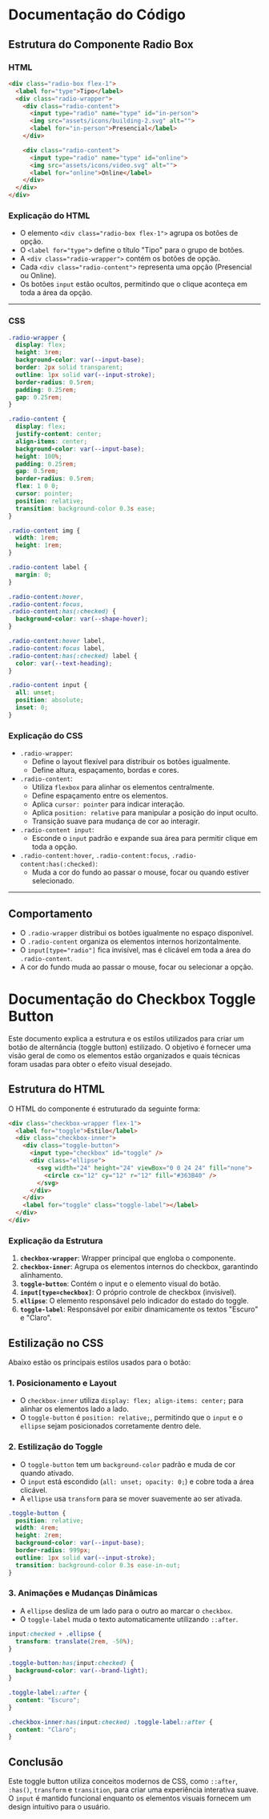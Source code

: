 # Documentação do Código

## Estrutura do Componente Radio Box

### HTML
```html
<div class="radio-box flex-1">
  <label for="type">Tipo</label>
  <div class="radio-wrapper">
    <div class="radio-content">
      <input type="radio" name="type" id="in-person">
      <img src="assets/icons/building-2.svg" alt="">
      <label for="in-person">Presencial</label>
    </div>

    <div class="radio-content">
      <input type="radio" name="type" id="online">
      <img src="assets/icons/video.svg" alt="">
      <label for="online">Online</label>
    </div>
  </div>
</div>
```

### Explicação do HTML
- O elemento `<div class="radio-box flex-1">` agrupa os botões de opção.
- O `<label for="type">` define o título "Tipo" para o grupo de botões.
- A `<div class="radio-wrapper">` contém os botões de opção.
- Cada `<div class="radio-content">` representa uma opção (Presencial ou Online).
- Os botões `input` estão ocultos, permitindo que o clique aconteça em toda a área da opção.

---

### CSS
```css
.radio-wrapper {
  display: flex;
  height: 3rem;
  background-color: var(--input-base);
  border: 2px solid transparent;
  outline: 1px solid var(--input-stroke);
  border-radius: 0.5rem;
  padding: 0.25rem;
  gap: 0.25rem;
}

.radio-content {
  display: flex;
  justify-content: center;
  align-items: center;
  background-color: var(--input-base);
  height: 100%;
  padding: 0.25rem;
  gap: 0.5rem;
  border-radius: 0.5rem;
  flex: 1 0 0;
  cursor: pointer;
  position: relative;
  transition: background-color 0.3s ease;
}

.radio-content img {
  width: 1rem;
  height: 1rem;
}

.radio-content label {
  margin: 0;
}

.radio-content:hover,
.radio-content:focus,
.radio-content:has(:checked) {
  background-color: var(--shape-hover);
}

.radio-content:hover label,
.radio-content:focus label,
.radio-content:has(:checked) label {
  color: var(--text-heading);
}

.radio-content input {
  all: unset;
  position: absolute;
  inset: 0;
}
```

### Explicação do CSS
- `.radio-wrapper`:
  - Define o layout flexível para distribuir os botões igualmente.
  - Define altura, espaçamento, bordas e cores.
- `.radio-content`:
  - Utiliza `flexbox` para alinhar os elementos centralmente.
  - Define espaçamento entre os elementos.
  - Aplica `cursor: pointer` para indicar interação.
  - Aplica `position: relative` para manipular a posição do input oculto.
  - Transição suave para mudança de cor ao interagir.
- `.radio-content input`:
  - Esconde o `input` padrão e expande sua área para permitir clique em toda a opção.
- `.radio-content:hover`, `.radio-content:focus`, `.radio-content:has(:checked)`:
  - Muda a cor do fundo ao passar o mouse, focar ou quando estiver selecionado.

---

## Comportamento
- O `.radio-wrapper` distribui os botões igualmente no espaço disponível.
- O `.radio-content` organiza os elementos internos horizontalmente.
- O `input[type="radio"]` fica invisível, mas é clicável em toda a área do `.radio-content`.
- A cor do fundo muda ao passar o mouse, focar ou selecionar a opção.


# Documentação do Checkbox Toggle Button

Este documento explica a estrutura e os estilos utilizados para criar um botão de alternância (toggle button) estilizado. O objetivo é fornecer uma visão geral de como os elementos estão organizados e quais técnicas foram usadas para obter o efeito visual desejado.

## Estrutura do HTML

O HTML do componente é estruturado da seguinte forma:

```html
<div class="checkbox-wrapper flex-1">
  <label for="toggle">Estilo</label>
  <div class="checkbox-inner">
    <div class="toggle-button">
      <input type="checkbox" id="toggle" />
      <div class="ellipse">
        <svg width="24" height="24" viewBox="0 0 24 24" fill="none">
          <circle cx="12" cy="12" r="12" fill="#363B40" />
        </svg>
      </div>
    </div>
    <label for="toggle" class="toggle-label"></label>
  </div>
</div>
```

### Explicação da Estrutura

1. **`checkbox-wrapper`**: Wrapper principal que engloba o componente.
2. **`checkbox-inner`**: Agrupa os elementos internos do checkbox, garantindo alinhamento.
3. **`toggle-button`**: Contém o input e o elemento visual do botão.
4. **`input[type=checkbox]`**: O próprio controle de checkbox (invisível).
5. **`ellipse`**: O elemento responsável pelo indicador do estado do toggle.
6. **`toggle-label`**: Responsável por exibir dinamicamente os textos "Escuro" e "Claro".

## Estilização no CSS

Abaixo estão os principais estilos usados para o botão:

### 1. Posicionamento e Layout

- O `checkbox-inner` utiliza `display: flex; align-items: center;` para alinhar os elementos lado a lado.
- O `toggle-button` é `position: relative;`, permitindo que o `input` e o `ellipse` sejam posicionados corretamente dentro dele.

### 2. Estilização do Toggle

- O `toggle-button` tem um `background-color` padrão e muda de cor quando ativado.
- O `input` está escondido (`all: unset; opacity: 0;`) e cobre toda a área clicável.
- A `ellipse` usa `transform` para se mover suavemente ao ser ativada.

```css
.toggle-button {
  position: relative;
  width: 4rem;
  height: 2rem;
  background-color: var(--input-base);
  border-radius: 999px;
  outline: 1px solid var(--input-stroke);
  transition: background-color 0.3s ease-in-out;
}
```

### 3. Animações e Mudanças Dinâmicas

- A `ellipse` desliza de um lado para o outro ao marcar o `checkbox`.
- O `toggle-label` muda o texto automaticamente utilizando `::after`.

```css
input:checked + .ellipse {
  transform: translate(2rem, -50%);
}

.toggle-button:has(input:checked) {
  background-color: var(--brand-light);
}

.toggle-label::after {
  content: "Escuro";
}

.checkbox-inner:has(input:checked) .toggle-label::after {
  content: "Claro";
}
```

## Conclusão

Este toggle button utiliza conceitos modernos de CSS, como `::after`, `:has()`, `transform` e `transition`, para criar uma experiência interativa suave. O `input` é mantido funcional enquanto os elementos visuais fornecem um design intuitivo para o usuário.


